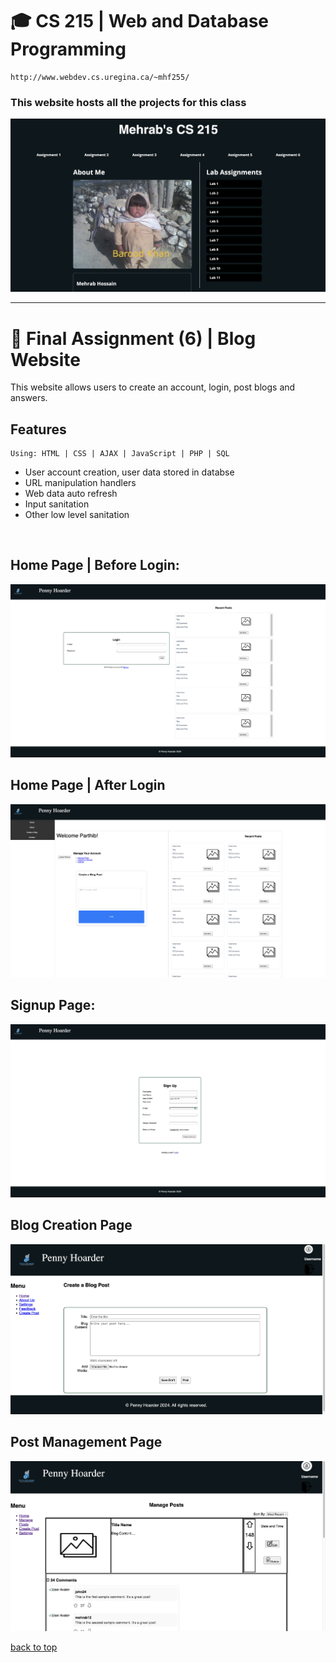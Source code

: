 # <a name="uofr-cs215">🎓 CS 215 | Web and Database Programming </a>
```
http://www.webdev.cs.uregina.ca/~mhf255/
```
### This website hosts all the projects for this class
![image](Images/CS215.png)



---



# 📰 Final Assignment (6) | Blog Website
This website allows users to create an account, login, post blogs and answers.

## Features
```
Using: HTML | CSS | AJAX | JavaScript | PHP | SQL
```
 * User account creation, user data stored in databse
 * URL manipulation handlers
 * Web data auto refresh
 * Input sanitation
 * Other low level sanitation
<br>


  ## Home Page | Before Login:
  ![image](Images/home-page-before-login.png)

  ## Home Page | After Login
  ![image](Images/home-page-after-login.png)

  ## Signup Page:
  ![image](Images/signup-page.png)

  ## Blog Creation Page
  ![image](Images/blog-creation-page.png)

  ## Post Management Page
  ![image](Images/post-management.png)

  

  [back to top](#uofr-cs215)
